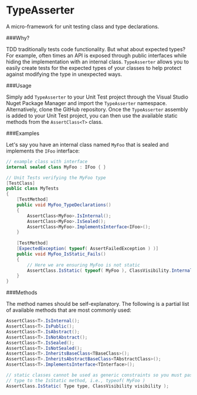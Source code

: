 TypeAsserter
============

A micro-framework for unit testing class and type declarations.

###Why?

TDD traditionally tests code functionality. But what about expected types? For example, often times an API is exposed through public interfaces while hiding the implementation with an internal class. `TypeAsserter` allows you to easily create tests for the expected types of your classes to help protect against modifying the type in unexpected ways.

###Usage

Simply add `TypeAsserter` to your Unit Test project through the Visual Studio Nuget Package Manager and import the `TypeAsserter` namespace. Alternatively, clone the GitHub repository. Once the `TypeAsserter` assembly is added to your Unit Test project, you can then use the available static methods from the `AssertClass<T>` class.

###Examples

Let's say you have an internal class named `MyFoo` that is sealed and implements the `IFoo` interface:

```csharp
// example class with interface
internal sealed class MyFoo : IFoo { }

// Unit Tests verifying the MyFoo type
[TestClass]
public class MyTests
{
    [TestMethod]
    public void MyFoo_TypeDeclarations()
    {
        AssertClass<MyFoo>.IsInternal();
        AssertClass<MyFoo>.IsSealed();
        AssertClass<MyFoo>.ImplementsInterface<IFoo>();
    }
    
    [TestMethod]
    [ExpectedException( typeof( AssertFailedException ) )]
    public void MyFoo_IsStatic_Fails()
    {
        // Here we are ensuring MyFoo is not static
        AssertClass.IsStatic( typeof( MyFoo ), ClassVisibility.Internal );
    }
}

```

###Methods

The method names should be self-explanatory. The following is a partial list of available methods that are most commonly used:

```csharp
AssertClass<T>.IsInternal();
AssertClass<T>.IsPublic();
AssertClass<T>.IsAbstract();
AssertClass<T>.IsNotAbstract();
AssertClass<T>.IsSealed();
AssertClass<T>.IsNotSealed();
AssertClass<T>.InheritsBaseClass<TBaseClass>();
AssertClass<T>.InheritsAbstractBaseClass<TAbstractClass>();
AssertClass<T>.ImplementsInterface<TInterface>();

// static classes cannot be used as generic constraints so you must pass in the
// type to the IsStatic method, i.e., typeof( MyFoo )
AssertClass.IsStatic( Type type, ClassVisibility visibility );
```
